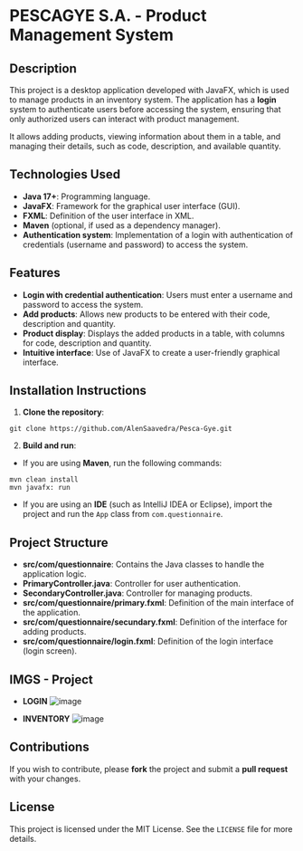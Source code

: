 # PESCAGYE S.A. - Product Management System

## Description

This project is a desktop application developed with JavaFX, which is used to manage products in an inventory system. The application has a **login** system to authenticate users before accessing the system, ensuring that only authorized users can interact with product management.

It allows adding products, viewing information about them in a table, and managing their details, such as code, description, and available quantity.

## Technologies Used

- **Java 17+**: Programming language.
- **JavaFX**: Framework for the graphical user interface (GUI).
- **FXML**: Definition of the user interface in XML.
- **Maven** (optional, if used as a dependency manager).
- **Authentication system**: Implementation of a login with authentication of credentials (username and password) to access the system.

## Features

- **Login with credential authentication**: Users must enter a username and password to access the system.
- **Add products**: Allows new products to be entered with their code, description and quantity.
- **Product display**: Displays the added products in a table, with columns for code, description and quantity.
- **Intuitive interface**: Use of JavaFX to create a user-friendly graphical interface.

## Installation Instructions

1. **Clone the repository**:

```tap
git clone https://github.com/AlenSaavedra/Pesca-Gye.git
```

2. **Build and run**:
- If you are using **Maven**, run the following commands:

```tap
mvn clean install
mvn javafx: run
```

- If you are using an **IDE** (such as IntelliJ IDEA or Eclipse), import the project and run the `App` class from `com.questionnaire`.

## Project Structure

- **src/com/questionnaire**: Contains the Java classes to handle the application logic.
- **PrimaryController.java**: Controller for user authentication.
- **SecondaryController.java**: Controller for managing products.
- **src/com/questionnaire/primary.fxml**: Definition of the main interface of the application.
- **src/com/questionnaire/secundary.fxml**: Definition of the interface for adding products.
- **src/com/questionnaire/login.fxml**: Definition of the login interface (login screen).

## IMGS - Project

- **LOGIN**
![image](https://github.com/user-attachments/assets/b207ec92-df42-41cc-9bb9-1815f5c4e141)

- **INVENTORY**
![image](https://github.com/user-attachments/assets/5fc831c3-e4e3-4fc9-add8-afd15b7830de)



## Contributions

If you wish to contribute, please **fork** the project and submit a **pull request** with your changes.

## License

This project is licensed under the MIT License. See the `LICENSE` file for more details.
